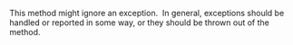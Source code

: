 This method might ignore an exception.  In general, exceptions should be handled or reported in some way, or they should be thrown out of the method.